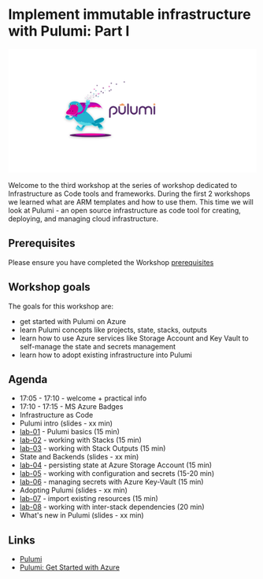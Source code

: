 # Implement immutable infrastructure with Pulumi: Part I

![logo](images/ws-logo.png)

Welcome to the third workshop at the series of workshop dedicated to Infrastructure as Code tools and frameworks. During the first 2 workshops we learned what are ARM templates and how to use them. This time we will look at Pulumi - an open source infrastructure as code tool for creating, deploying, and managing cloud infrastructure.

## Prerequisites

Please ensure you have completed the Workshop [prerequisites](prerequisites.md)

## Workshop goals

The goals for this workshop are:

* get started with Pulumi on Azure
* learn Pulumi concepts like projects, state, stacks, outputs
* learn how to use Azure services like Storage Account and Key Vault  to self-manage the state and secrets management
* learn how to adopt existing infrastructure into Pulumi

## Agenda

* 17:05 - 17:10 - welcome + practical info
* 17:10 - 17:15 - MS Azure Badges
* Infrastructure as Code
* Pulumi intro (slides - xx min)
* [lab-01](labs/lab-01/readme.md) - Pulumi basics (15 min)
* [lab-02](labs/lab-02/readme.md) - working with Stacks (15 min)
* [lab-03](labs/lab-03/readme.md) - working with Stack Outputs (15 min)
* State and Backends (slides - xx min)
* [lab-04](labs/lab-04/readme.md) - persisting state at Azure Storage Account (15 min)
* [lab-05](labs/lab-05/readme.md) - working with configuration and secrets (15-20 min)
* [lab-06](labs/lab-06/readme.md) - managing secrets with Azure Key-Vault (15 min)
* Adopting Pulumi (slides - xx min) 
* [lab-07](labs/lab-07/readme.md) - import existing resources (15 min)
* [lab-08](labs/lab-08/readme.md) - working with inter-stack dependencies (20 min)
* What's new in Pulumi (slides - xx min)

## Links

* [Pulumi](https://www.pulumi.com/)
* [Pulumi: Get Started with Azure](https://www.pulumi.com/docs/get-started/azure/)
